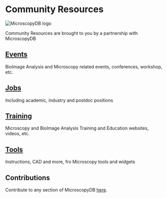 # Community Resources
![MicroscopyDB logo](./images/microsocpyDB_logo-black.png)

Community Resources are brought to you by a partnership with MicroscopyDB

## [Events](./resources/events)
BioImage Analysis and Microscopy related events, conferences, workshop, etc.

## [Jobs](resources/jobs)
Including academic, industry and postdoc positions

## [Training](resources/training)
Microscopy and BioImage Analysis Training and Education websites, videos, etc.

## [Tools](resources/tools)
Instructions, CAD and more, fro Microscopy tools and widgets

## Contributions
Contribute to any section of MicroscopyDB [here](https://microscopydb.io/#contribute).

